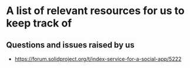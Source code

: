 # A list of relevant resources for us to keep track of

## Questions and issues raised by us

- https://forum.solidproject.org/t/index-service-for-a-social-app/5222
